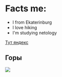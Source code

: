 # Facts me:
- I from Ekaterinburg
- I love hiking
- I'm studying netology

[Тут яндекс](https://ya.ru/)

## Горы

![](https://external-content.duckduckgo.com/iu/?u=https%3A%2F%2Ftse4.mm.bing.net%2Fth%3Fid%3DOIP.aNJWagB491sgzTLg0RoXrwAAAA%26pid%3DApi&f=1)
